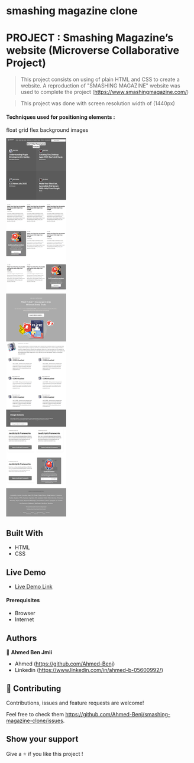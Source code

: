 # smashing magazine clone

# PROJECT : Smashing Magazine’s website (Microverse Collaborative Project)

> This project consists on using of plain HTML and CSS to create a website.
> A reproduction of "SMASHING MAGAZINE" website was used to complete the project (https://www.smashingmagazine.com/)

> This project was done with screen resolution width of (1440px)

#### Techniques used for positioning elements : 

float
grid
flex
background images

![screenshot](./images/webpage_screenshot.png)

## Built With

- HTML
- CSS

## Live Demo
- [Live Demo Link](https://rawcdn.githack.com/Ahmed-Benj/smashing-magazine-heatmap/eb4d52f70c591ec8cb9f5c58ad8ef120c3a7afde/index.html)

#### Prerequisites
- Browser
- Internet

## Authors

👤 **Ahmed Ben Jmii**

* Ahmed (https://github.com/Ahmed-Benj)
* Linkedin (https://www.linkedin.com/in/ahmed-b-05600992/)

## 🤝 Contributing

Contributions, issues and feature requests are welcome!

Feel free to check them https://github.com/Ahmed-Benj/smashing-magazine-clone/issues.

## Show your support

Give a ⭐️ if you like this project !
